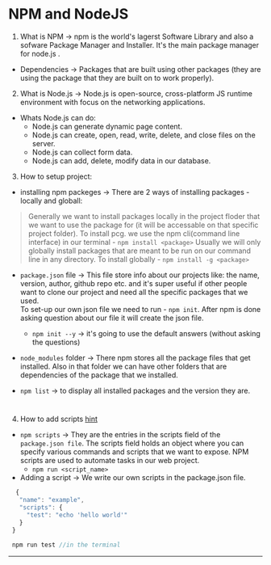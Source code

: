 # NPM and NodeJS
 1. What is NPM -> npm is the world's lagerst Software Library and also a sofware Package Manager and Installer. It's the main package manager for node.js .
- Dependencies -> Packages that are built using other packages (they are using the package that they are built on to work properly).
2. What is Node.js -> Node.js is open-source, cross-platform JS runtime environment with focus on the networking applications.
- Whats Node.js can do:
   - Node.js can generate dynamic page content.
   - Node.js can create, open, read, write, delete, and close files on the server.
   - Node.js can collect form data.
   - Node.js can add, delete, modify data in our database.

3. How to setup project:
- installing npm packeges -> There are 2 ways of installing packages - locally and globall: 
> Generally  we want to install packages locally in the project floder that we want to use the package for (it will be accessable on that specific project folder). To install pcg. we use the npm cli(command line interface) in our terminal - `npm install <package>`
     Usually we will only globally install packages that are meant to be run on our command line in any directory. To install globally - `npm install -g <package>`
     
- `package.json` file -> This file store info about our projects like: the name, version, author, github repo etc. and it's super useful if other people want to clone our project and need all the specific packages that we used. <br>To set-up our own json file we need to run - `npm init`. After npm is done asking question about our file it will create the json file.
   - `npm init --y` -> it's going to use the default answers (without asking the questions)
   
- `node_modules` folder -> There npm stores all the package files that get installed. Also in that folder we can have other folders that are dependencies of the package that we installed.
- `npm list` -> to display all installed packages and the version they are.
     
#
4. How to add scripts [hint](https://docs.npmjs.com/cli/v6/using-npm/scripts)
- `npm scripts` -> They are the entries in the scripts field of the `package.json file`. The scripts field holds an object where you can specify various commands and scripts that we want to expose. NPM scripts are used to automate tasks in our web project.
   - `npm run <script_name>`
- Adding a script -> We write our own scripts in the package.json file.
 ```js
   {
    "name": "example",
    "scripts": {
      "test": "echo 'hello world'"
    }
  }
  
  npm run test //in the terminal
 ```
---